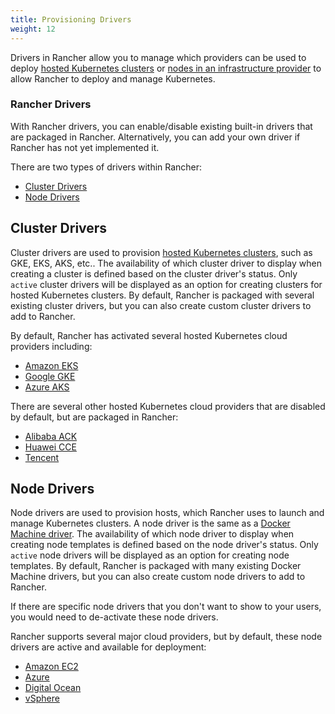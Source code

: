 ```yaml
---
title: Provisioning Drivers
weight: 12
---
```


Drivers in Rancher allow you to manage which providers can be used to deploy [hosted Kubernetes clusters]({{<baseurl>}}/rancher/v2.x/en/cluster-provisioning/hosted-kubernetes-clusters/) or [nodes in an infrastructure provider]({{<baseurl>}}/rancher/v2.x/en/cluster-provisioning/rke-clusters/node-pools/) to allow Rancher to deploy and manage Kubernetes.

###  Rancher Drivers

With Rancher drivers, you can enable/disable existing built-in drivers that are packaged in Rancher. Alternatively, you can add your own driver if Rancher has not yet implemented it.

There are two types of drivers within Rancher:

* [Cluster Drivers](#cluster-drivers)
* [Node Drivers](#node-drivers)

## Cluster Drivers  

Cluster drivers are used to provision [hosted Kubernetes clusters]({{<baseurl>}}/rancher/v2.x/en/cluster-provisioning/hosted-kubernetes-clusters/), such as GKE, EKS, AKS, etc.. The availability of which cluster driver to display when creating a cluster is defined based on the cluster driver's status. Only `active` cluster drivers will be displayed as an option for creating clusters for hosted Kubernetes clusters. By default, Rancher is packaged with several existing cluster drivers, but you can also create custom cluster drivers to add to Rancher.

By default, Rancher has activated several hosted Kubernetes cloud providers including:

*  [Amazon EKS]({{<baseurl>}}/rancher/v2.x/en/cluster-provisioning/hosted-kubernetes-clusters/eks/)
*  [Google GKE]({{<baseurl>}}/rancher/v2.x/en/cluster-provisioning/hosted-kubernetes-clusters/gke/)
*  [Azure AKS]({{<baseurl>}}/rancher/v2.x/en/cluster-provisioning/hosted-kubernetes-clusters/aks/)

There are several other hosted Kubernetes cloud providers that are disabled by default, but are packaged in Rancher:

* [Alibaba ACK]({{<baseurl>}}/rancher/v2.x/en/cluster-provisioning/hosted-kubernetes-clusters/ack/)
* [Huawei CCE]({{<baseurl>}}/rancher/v2.x/en/cluster-provisioning/hosted-kubernetes-clusters/cce/)
* [Tencent]({{<baseurl>}}/rancher/v2.x/en/cluster-provisioning/hosted-kubernetes-clusters/tke/)

## Node Drivers

Node drivers are used to provision hosts, which Rancher uses to launch and manage Kubernetes clusters. A node driver is the same as a [Docker Machine driver](https://docs.docker.com/machine/drivers/). The availability of which node driver to display when creating node templates is defined based on the node driver's status. Only `active` node drivers will be displayed as an option for creating node templates. By default, Rancher is packaged with many existing Docker Machine drivers, but you can also create custom node drivers to add to Rancher.

If there are specific node drivers that you don't want to show to your users, you would need to de-activate these node drivers.

Rancher supports several major cloud providers, but by default, these node drivers are active and available for deployment:

*   [Amazon EC2]({{<baseurl>}}/rancher/v2.x/en/cluster-provisioning/rke-clusters/node-pools/ec2/)
*   [Azure]({{<baseurl>}}/rancher/v2.x/en/cluster-provisioning/rke-clusters/node-pools/azure/)
*   [Digital Ocean]({{<baseurl>}}/rancher/v2.x/en/cluster-provisioning/rke-clusters/node-pools/digital-ocean/)
*   [vSphere]({{<baseurl>}}/rancher/v2.x/en/cluster-provisioning/rke-clusters/node-pools/vsphere/)
